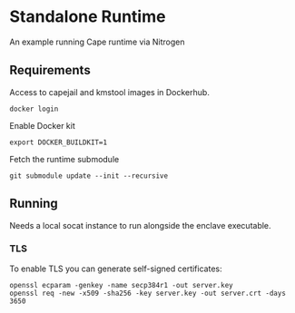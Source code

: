 # Standalone Runtime
An example running Cape runtime via Nitrogen

## Requirements
Access to capejail and kmstool images in Dockerhub.
```
docker login
```

Enable Docker kit
```
export DOCKER_BUILDKIT=1
```

Fetch the runtime submodule
```
git submodule update --init --recursive
```

## Running
Needs a local socat instance to run alongside the enclave executable. 

### TLS

To enable TLS you can generate self-signed certificates:

```
openssl ecparam -genkey -name secp384r1 -out server.key
openssl req -new -x509 -sha256 -key server.key -out server.crt -days 3650
```


